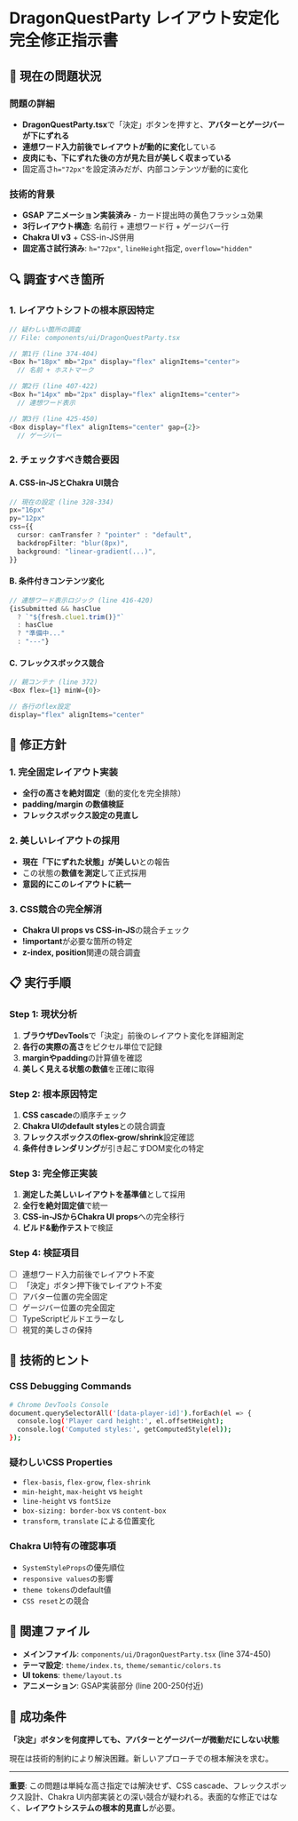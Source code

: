 # DragonQuestParty レイアウト安定化 完全修正指示書

## 🚨 現在の問題状況

### 問題の詳細
- **DragonQuestParty.tsx**で「決定」ボタンを押すと、**アバターとゲージバーが下にずれる**
- **連想ワード入力前後でレイアウトが動的に変化**している
- **皮肉にも、下にずれた後の方が見た目が美しく収まっている**
- 固定高さ`h="72px"`を設定済みだが、内部コンテンツが動的に変化

### 技術的背景
- **GSAP アニメーション実装済み** - カード提出時の黄色フラッシュ効果
- **3行レイアウト構造**: 名前行 + 連想ワード行 + ゲージバー行
- **Chakra UI v3** + CSS-in-JS併用
- **固定高さ試行済み**: `h="72px"`, `lineHeight`指定, `overflow="hidden"`

## 🔍 調査すべき箇所

### 1. レイアウトシフトの根本原因特定
```typescript
// 疑わしい箇所の調査
// File: components/ui/DragonQuestParty.tsx

// 第1行 (line 374-404)
<Box h="18px" mb="2px" display="flex" alignItems="center">
  // 名前 + ホストマーク

// 第2行 (line 407-422)
<Box h="14px" mb="2px" display="flex" alignItems="center">
  // 連想ワード表示

// 第3行 (line 425-450)
<Box display="flex" alignItems="center" gap={2}>
  // ゲージバー
```

### 2. チェックすべき競合要因

#### A. CSS-in-JSとChakra UI競合
```typescript
// 現在の設定 (line 328-334)
px="16px"
py="12px"
css={{
  cursor: canTransfer ? "pointer" : "default",
  backdropFilter: "blur(8px)",
  background: "linear-gradient(...)",
}}
```

#### B. 条件付きコンテンツ変化
```typescript
// 連想ワード表示ロジック (line 416-420)
{isSubmitted && hasClue
  ? `"${fresh.clue1.trim()}"`
  : hasClue
  ? "準備中..."
  : "---"}
```

#### C. フレックスボックス競合
```typescript
// 親コンテナ (line 372)
<Box flex={1} minW={0}>

// 各行のflex設定
display="flex" alignItems="center"
```

## 🎯 修正方針

### 1. 完全固定レイアウト実装
- **全行の高さを絶対固定**（動的変化を完全排除）
- **padding/margin の数値検証**
- **フレックスボックス設定の見直し**

### 2. 美しいレイアウトの採用
- **現在「下にずれた状態」が美しい**との報告
- この状態の**数値を測定**して正式採用
- **意図的にこのレイアウトに統一**

### 3. CSS競合の完全解消
- **Chakra UI props vs CSS-in-JS**の競合チェック
- **!important**が必要な箇所の特定
- **z-index, position**関連の競合調査

## 📋 実行手順

### Step 1: 現状分析
1. **ブラウザDevTools**で「決定」前後のレイアウト変化を詳細測定
2. **各行の実際の高さ**をピクセル単位で記録
3. **marginやpadding**の計算値を確認
4. **美しく見える状態の数値**を正確に取得

### Step 2: 根本原因特定
1. **CSS cascade**の順序チェック
2. **Chakra UIのdefault styles**との競合調査
3. **フレックスボックスのflex-grow/shrink**設定確認
4. **条件付きレンダリング**が引き起こすDOM変化の特定

### Step 3: 完全修正実装
1. **測定した美しいレイアウトを基準値**として採用
2. **全行を絶対固定値**で統一
3. **CSS-in-JSからChakra UI props**への完全移行
4. **ビルド&動作テスト**で検証

### Step 4: 検証項目
- [ ] 連想ワード入力前後でレイアウト不変
- [ ] 「決定」ボタン押下後でレイアウト不変
- [ ] アバター位置の完全固定
- [ ] ゲージバー位置の完全固定
- [ ] TypeScriptビルドエラーなし
- [ ] 視覚的美しさの保持

## 🔧 技術的ヒント

### CSS Debugging Commands
```bash
# Chrome DevTools Console
document.querySelectorAll('[data-player-id]').forEach(el => {
  console.log('Player card height:', el.offsetHeight);
  console.log('Computed styles:', getComputedStyle(el));
});
```

### 疑わしいCSS Properties
- `flex-basis`, `flex-grow`, `flex-shrink`
- `min-height`, `max-height` vs `height`
- `line-height` vs `fontSize`
- `box-sizing: border-box` vs `content-box`
- `transform`, `translate` による位置変化

### Chakra UI特有の確認事項
- `SystemStyleProps`の優先順位
- `responsive values`の影響
- `theme tokens`のdefault値
- `CSS reset`との競合

## 📄 関連ファイル

- **メインファイル**: `components/ui/DragonQuestParty.tsx` (line 374-450)
- **テーマ設定**: `theme/index.ts`, `theme/semantic/colors.ts`
- **UI tokens**: `theme/layout.ts`
- **アニメーション**: GSAP実装部分 (line 200-250付近)

## 🎯 成功条件

**「決定」ボタンを何度押しても、アバターとゲージバーが微動だにしない状態**

現在は技術的制約により解決困難。新しいアプローチでの根本解決を求む。

---

**重要**: この問題は単純な高さ指定では解決せず、CSS cascade、フレックスボックス設計、Chakra UI内部実装との深い競合が疑われる。表面的な修正ではなく、**レイアウトシステムの根本的見直し**が必要。